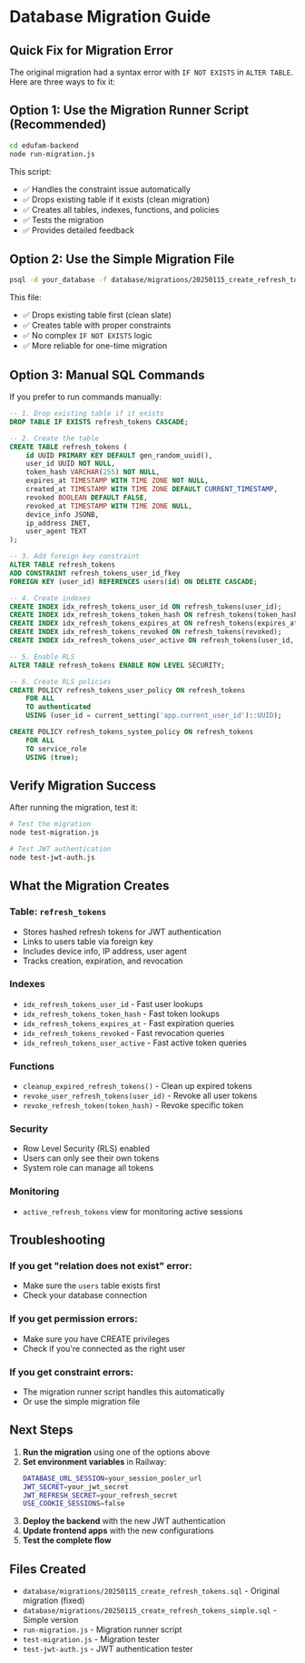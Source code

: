 # Database Migration Guide

## Quick Fix for Migration Error

The original migration had a syntax error with `IF NOT EXISTS` in `ALTER TABLE`. Here are three ways to fix it:

## Option 1: Use the Migration Runner Script (Recommended)

```bash
cd edufam-backend
node run-migration.js
```

This script:

- ✅ Handles the constraint issue automatically
- ✅ Drops existing table if it exists (clean migration)
- ✅ Creates all tables, indexes, functions, and policies
- ✅ Tests the migration
- ✅ Provides detailed feedback

## Option 2: Use the Simple Migration File

```bash
psql -d your_database -f database/migrations/20250115_create_refresh_tokens_simple.sql
```

This file:

- ✅ Drops existing table first (clean slate)
- ✅ Creates table with proper constraints
- ✅ No complex `IF NOT EXISTS` logic
- ✅ More reliable for one-time migration

## Option 3: Manual SQL Commands

If you prefer to run commands manually:

```sql
-- 1. Drop existing table if it exists
DROP TABLE IF EXISTS refresh_tokens CASCADE;

-- 2. Create the table
CREATE TABLE refresh_tokens (
    id UUID PRIMARY KEY DEFAULT gen_random_uuid(),
    user_id UUID NOT NULL,
    token_hash VARCHAR(255) NOT NULL,
    expires_at TIMESTAMP WITH TIME ZONE NOT NULL,
    created_at TIMESTAMP WITH TIME ZONE DEFAULT CURRENT_TIMESTAMP,
    revoked BOOLEAN DEFAULT FALSE,
    revoked_at TIMESTAMP WITH TIME ZONE NULL,
    device_info JSONB,
    ip_address INET,
    user_agent TEXT
);

-- 3. Add foreign key constraint
ALTER TABLE refresh_tokens
ADD CONSTRAINT refresh_tokens_user_id_fkey
FOREIGN KEY (user_id) REFERENCES users(id) ON DELETE CASCADE;

-- 4. Create indexes
CREATE INDEX idx_refresh_tokens_user_id ON refresh_tokens(user_id);
CREATE INDEX idx_refresh_tokens_token_hash ON refresh_tokens(token_hash);
CREATE INDEX idx_refresh_tokens_expires_at ON refresh_tokens(expires_at);
CREATE INDEX idx_refresh_tokens_revoked ON refresh_tokens(revoked);
CREATE INDEX idx_refresh_tokens_user_active ON refresh_tokens(user_id, revoked, expires_at);

-- 5. Enable RLS
ALTER TABLE refresh_tokens ENABLE ROW LEVEL SECURITY;

-- 6. Create RLS policies
CREATE POLICY refresh_tokens_user_policy ON refresh_tokens
    FOR ALL
    TO authenticated
    USING (user_id = current_setting('app.current_user_id')::UUID);

CREATE POLICY refresh_tokens_system_policy ON refresh_tokens
    FOR ALL
    TO service_role
    USING (true);
```

## Verify Migration Success

After running the migration, test it:

```bash
# Test the migration
node test-migration.js

# Test JWT authentication
node test-jwt-auth.js
```

## What the Migration Creates

### Table: `refresh_tokens`

- Stores hashed refresh tokens for JWT authentication
- Links to users table via foreign key
- Includes device info, IP address, user agent
- Tracks creation, expiration, and revocation

### Indexes

- `idx_refresh_tokens_user_id` - Fast user lookups
- `idx_refresh_tokens_token_hash` - Fast token lookups
- `idx_refresh_tokens_expires_at` - Fast expiration queries
- `idx_refresh_tokens_revoked` - Fast revocation queries
- `idx_refresh_tokens_user_active` - Fast active token queries

### Functions

- `cleanup_expired_refresh_tokens()` - Clean up expired tokens
- `revoke_user_refresh_tokens(user_id)` - Revoke all user tokens
- `revoke_refresh_token(token_hash)` - Revoke specific token

### Security

- Row Level Security (RLS) enabled
- Users can only see their own tokens
- System role can manage all tokens

### Monitoring

- `active_refresh_tokens` view for monitoring active sessions

## Troubleshooting

### If you get "relation does not exist" error:

- Make sure the `users` table exists first
- Check your database connection

### If you get permission errors:

- Make sure you have CREATE privileges
- Check if you're connected as the right user

### If you get constraint errors:

- The migration runner script handles this automatically
- Or use the simple migration file

## Next Steps

1. **Run the migration** using one of the options above
2. **Set environment variables** in Railway:
   ```bash
   DATABASE_URL_SESSION=your_session_pooler_url
   JWT_SECRET=your_jwt_secret
   JWT_REFRESH_SECRET=your_refresh_secret
   USE_COOKIE_SESSIONS=false
   ```
3. **Deploy the backend** with the new JWT authentication
4. **Update frontend apps** with the new configurations
5. **Test the complete flow**

## Files Created

- `database/migrations/20250115_create_refresh_tokens.sql` - Original migration (fixed)
- `database/migrations/20250115_create_refresh_tokens_simple.sql` - Simple version
- `run-migration.js` - Migration runner script
- `test-migration.js` - Migration tester
- `test-jwt-auth.js` - JWT authentication tester
